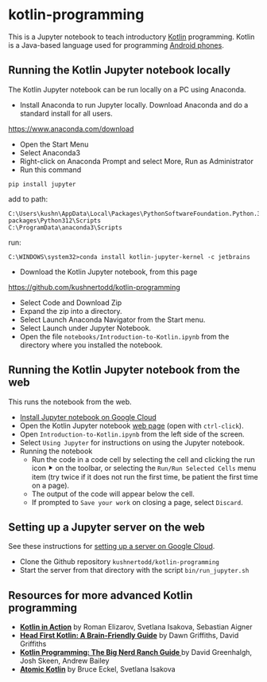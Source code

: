 # kotlin-programming

This is a Jupyter notebook to teach introductory [Kotlin](http://kotlinlang.org/) programming.
Kotlin is a Java-based language used for programming [Android phones](https://developer.android.com/kotlin).

## Running the Kotlin Jupyter notebook locally
The Kotlin Jupyter notebook can be run locally on a PC using Anaconda.

- Install Anaconda to run Jupyter locally. Download Anaconda and do a standard install for all users.

https://www.anaconda.com/download

- Open the Start Menu
- Select Anaconda3
- Right-click on Anaconda Prompt and select More, Run as Administrator
- Run this command
```
pip install jupyter
```
add to path: 
```
C:\Users\kushn\AppData\Local\Packages\PythonSoftwareFoundation.Python.3.12_qbz5n2kfra8p0\LocalCache\local-packages\Python312\Scripts
C:\ProgramData\anaconda3\Scripts
```
run:
```
C:\WINDOWS\system32>conda install kotlin-jupyter-kernel -c jetbrains
```
- Download the Kotlin Jupyter notebook, from this page 

https://github.com/kushnertodd/kotlin-programming

- Select Code and Download Zip
- Expand the zip into a directory.  
- Select Launch Anaconda Navigator from the Start menu. 
- Select Launch under Jupyter Notebook. 
- Open the file `notebooks/Introduction-to-Kotlin.ipynb` from the directory where you installed the notebook. 

## Running the Kotlin Jupyter notebook from the web
This runs the notebook from the web. 

- [Install Jupyter notebook on Google Cloud](./doc/INSTALLATION.md)
- Open the Kotlin Jupyter notebook <a target="_blank" href="https://mybinder.org/v2/gh/kushnertodd/kotlin-programming/main">web page</a> (open with `ctrl-click`).
- Open `Introduction-to-Kotlin.ipynb` from the left side of the screen.
- Select `Using Jupyter` for instructions on using the Jupyter notebook.
- Running the notebook
  - Run the code in a code cell by selecting the cell and clicking the run icon &#11208; on the toolbar, or selecting the `Run/Run Selected Cells` menu item (try twice if it does not run the first time, be patient the first time on a page).
  - The output of the code will appear below the cell.
  - If prompted to `Save your work` on closing a page, select `Discard`.


## Setting up a Jupyter server on the web
See these instructions for [setting up a server on Google Cloud](https://towardsdatascience.com/running-jupyter-notebook-in-google-cloud-platform-in-15-min-61e16da34d52).
- Clone the Github repository `kushnertodd/kotlin-programming` 
- Start the server from that directory with the script `bin/run_jupyter.sh`

## Resources for more advanced Kotlin programming

- <a href="http://www.amazon.com/dp/161729960X/ref=nosim?tag=toddkushnerll-20"><b> Kotlin in Action</b></a> by Roman Elizarov, Svetlana Isakova, Sebastian Aigner<br>  
- <a href="http://www.amazon.com/dp/1491996692/ref=nosim?tag=toddkushnerll-20"><b>Head First Kotlin: A Brain-Friendly Guide</b></a> by Dawn Griffiths, David Griffiths<br>  
- <a href="http://www.amazon.com/dp/B09HRCMLTV/ref=nosim?tag=toddkushnerll-20"><b>Kotlin Programming: The Big Nerd Ranch Guide </b></a> by David Greenhalgh, Josh Skeen, Andrew Bailey<br>  
- <a href="http://www.amazon.com/dp/B0CD316B68/ref=nosim?tag=toddkushnerll-20"><b>Atomic Kotlin</b></a> by Bruce Eckel, Svetlana Isakova<br>  


